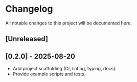 # Changelog

All notable changes to this project will be documented here.

## [Unreleased]

## [0.2.0] - 2025-08-20
- Add project scaffolding (CI, linting, typing, docs).
- Provide example scripts and tests.
